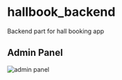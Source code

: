 # hallbook_backend
Backend part for hall booking app

## Admin Panel
![admin panel]([http://url/to/img.png](https://mega.nz/file/GCp1TQhC#5bGyMcE0wotrhq6qtgLI8x4xfhc-mDe9oinzMd1NUnk)https://mega.nz/file/GCp1TQhC#5bGyMcE0wotrhq6qtgLI8x4xfhc-mDe9oinzMd1NUnk)
